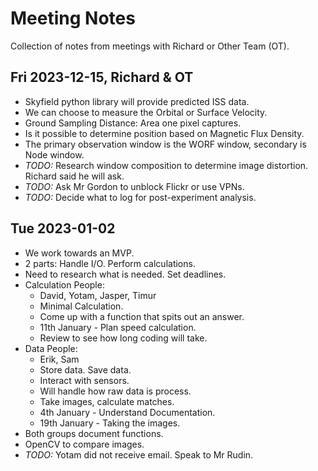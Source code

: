 # Meeting Notes

Collection of notes from meetings with Richard or Other Team (OT).

## Fri 2023-12-15, Richard & OT
 - Skyfield python library will provide predicted ISS data.
 - We can choose to measure the Orbital or Surface Velocity.
 - Ground Sampling Distance: Area one pixel captures.
 - Is it possible to determine position based on Magnetic Flux Density.
 - The primary observation window is the WORF window, secondary is Node window.
 - *TODO:* Research window composition to determine image distortion. Richard said he will ask.
 - *TODO:* Ask Mr Gordon to unblock Flickr or use VPNs.
 - *TODO:* Decide what to log for post-experiment analysis.

## Tue 2023-01-02
 - We work towards an MVP.
 - 2 parts: Handle I/O. Perform calculations.
 - Need to research what is needed. Set deadlines.
 - Calculation People:
   - David, Yotam, Jasper, Timur
   - Minimal Calculation.
   - Come up with a function that spits out an answer.
   - 11th January - Plan speed calculation.
   - Review to see how long coding will take.
 - Data People:
   - Erik, Sam
   - Store data. Save data.
   - Interact with sensors.
   - Will handle how raw data is process.
   - Take images, calculate matches.
   - 4th January - Understand Documentation.
   - 19th January - Taking the images.
 - Both groups document functions.
 - OpenCV to compare images.
 - *TODO:* Yotam did not receive email. Speak to Mr Rudin.